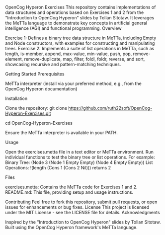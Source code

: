 OpenCog Hyperon Exercises
This repository contains implementations of data structures and operations based on Exercises 1 and 2 from the "Introduction to OpenCog Hyperon" slides by Tollan Sitotaw. It leverages the MeTTa language to demonstrate key concepts in artificial general intelligence (AGI) and functional programming.
Overview

Exercise 1: Defines a binary tree data structure in MeTTa, including Empty and Node constructors, with examples for constructing and manipulating trees.
Exercise 2: Implements a suite of list operations in MeTTa, such as length, is-member, append, max-value, min-value, push, pop, remove-element, remove-duplicate, map, filter, foldl, foldr, reverse, and sort, showcasing recursive and pattern-matching techniques.

Getting Started
Prerequisites

MeTTa interpreter (install via your preferred method, e.g., from the OpenCog Hyperon documentation)

Installation

Clone the repository:
git clone https://github.com/ruth22soft/OpenCog-Hyperon-Exercises.git

cd OpenCog-Hyperon-Exercises


Ensure the MeTTa interpreter is available in your PATH.


Usage

Open the exercises.metta file in a text editor or MeTTa environment.
Run individual functions to test the binary tree or list operations. For example:
Binary Tree: (Node 3 (Node 1 Empty Empty) (Node 4 Empty Empty))
List Operations: !(length (Cons 1 (Cons 2 Nil))) returns 2



Files

exercises.metta: Contains the MeTTa code for Exercises 1 and 2.
README.md: This file, providing setup and usage instructions.

Contributing
Feel free to fork this repository, submit pull requests, or open issues for enhancements or bug fixes.
License
This project is licensed under the MIT License - see the LICENSE file for details.
Acknowledgments

Inspired by the "Introduction to OpenCog Hyperon" slides by Tollan Sitotaw.
Built using the OpenCog Hyperon framework's MeTTa language.
